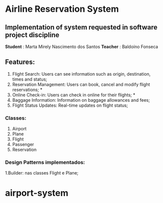 
# Airline Reservation System
## Implementation of system requested in software project discipline
**Student** : Marta Mirely Nascimento dos Santos
**Teacher** : Baldoíno Fonseca
## Features:
1. Flight Search: Users can see information such as origin, destination, times and status;
3. Reservation Management: Users can book, cancel and modify flight reservations; *
4. Online Check-in: Users can check in online for their flights; *
5. Baggage Information: Information on baggage allowances and fees;
6. Flight Status Updates: Real-time updates on flight status;
### Classes:
1. Airport
2. Plane
3. Flight
4. Passenger
5. Reservation
### Design Patterns implementados:
1.Builder: nas classes Flight e Plane;
# airport-system